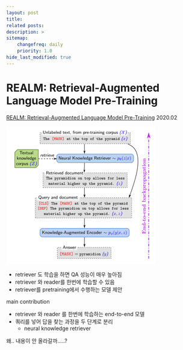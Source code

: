 ```yaml
---
layout: post
title: 
related posts:
description: >
sitemap:
    changefreq: daily
    priority: 1.0
hide_last_modified: true
---
```



# REALM: Retrieval-Augmented Language Model Pre-Training

[REALM: Retrieval-Augmented Language Model Pre-Training](https://arxiv.org/pdf/2002.0890)
2020.02

![](/assets/img/ai/llm10/1.png)

- retriever 도 학습을 하면 QA 성능이 매우 높아짐
- retriever 와 reader를 한번에 학습할 수 있음
- retriever를 pretraining에서 수행하는 모델 제안

main contribution
- retriever 와 reader 를 한번에 학습하는 end-to-end 모델
- 쿼리를 넣어 답을 찾는 과정을 두 단계로 분리
  - neural knowledge retriever


왜.. 내용이 안 올라갈까.....?